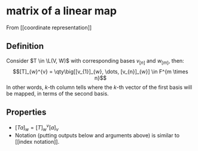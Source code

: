 # matrix of a linear map
From [[coordinate representation]]

## Definition
Consider $T \in \L(V, W)$ with corresponding bases $v_{[n]}$ and $w_{[m]}$, then:
$$[T]_{w}^{v} = \qty\big[[v_{1}]_{w}, \dots, [v_{n}]_{w}] \in F^{m \times n}$$
In other words, $k$-th column tells where the $k$-th vector of the first basis will be mapped, in terms of the second basis.

## Properties
- $[Ta]_{w} = [T]_{w}^{v} [a]_{v}$
- Notation (putting outputs below and arguments above) is similar to [[index notation]].